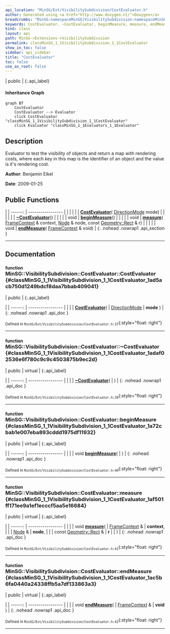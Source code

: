 ```yaml
---
api_location: "MinSG/Ext/VisibilitySubdivision/CostEvaluator.h"
author: Generated using <a href="http://www.doxygen.nl/">Doxygen</a>
breadcrumbs: "MinSG:namespaceMinSG|VisibilitySubdivision:namespaceMinSG_1_1VisibilitySubdivision"
keywords: CostEvaluator, ~CostEvaluator, beginMeasure, measure, endMeasure
kind: class
layout: api
path: MinSG->Extensions->VisibilitySubdivision
permalink: classMinSG_1_1VisibilitySubdivision_1_1CostEvaluator
show_in_toc: false
sidebar: api_sidebar
title: "CostEvaluator"
toc: false
use_as_root: false
---
```


| public |
{:.api_label}

#### Inheritance Graph

```mermaid
graph BT
	CostEvaluator
	CostEvaluator --> Evaluator
	click CostEvaluator "classMinSG_1_1VisibilitySubdivision_1_1CostEvaluator"
	click Evaluator "classMinSG_1_1Evaluators_1_1Evaluator"
```

## Description



Evaluator to test the visibility of objects and return a map with rendering costs, where each key in this map is the identifier of an object and the value is it's rendering cost.



**Author**: Benjamin Eikel



**Date**: 2009-01-25





## Public Functions

|
| ------: | ----------------- |
|  | |
|  | **[CostEvaluator](#classMinSG_1_1VisibilitySubdivision_1_1CostEvaluator_1ad5acb750d1249bdcf8daa7bbab409041)**( [DirectionMode](classMinSG_1_1Evaluators_1_1Evaluator#classMinSG_1_1Evaluators_1_1Evaluator_1addbbec5e92458641beb8a715f7904b1b)  mode) |
|  | |
|  | **[~CostEvaluator](#classMinSG_1_1VisibilitySubdivision_1_1CostEvaluator_1adaf02536e6f780c9c9c4503875b9ec2d)**() |
|  | |
| void | **[beginMeasure](#classMinSG_1_1VisibilitySubdivision_1_1CostEvaluator_1a72cbab1e007eba893cddd1975df11932)**() |
|  | |
| void | **[measure](#classMinSG_1_1VisibilitySubdivision_1_1CostEvaluator_1af501ff171ee9a1ef1ecccf5aa5e16684)**( [FrameContext](classMinSG_1_1FrameContext) & context,  [Node](classMinSG_1_1Node) & node, const [Geometry::Rect](namespaceGeometry#namespaceGeometry_1acedeea2f6bddd99f077df6f73901a875) & r) |
|  | |
| void | **[endMeasure](#classMinSG_1_1VisibilitySubdivision_1_1CostEvaluator_1ac5b6fa0440a24338ffb5a7df133863a3)**( [FrameContext](classMinSG_1_1FrameContext) & void) |
{: .nohead .nowrap1 .api_section }


-------------------------------------------------------------------

## Documentation

### <small>function</small><br/> MinSG::VisibilitySubdivision::CostEvaluator::CostEvaluator {#classMinSG_1_1VisibilitySubdivision_1_1CostEvaluator_1ad5acb750d1249bdcf8daa7bbab409041}

| public |
{:.api_label}

|
| ------: | ----------------- |
|  |
|  **[CostEvaluator](#classMinSG_1_1VisibilitySubdivision_1_1CostEvaluator_1ad5acb750d1249bdcf8daa7bbab409041)**( |  [DirectionMode](classMinSG_1_1Evaluators_1_1Evaluator#classMinSG_1_1Evaluators_1_1Evaluator_1addbbec5e92458641beb8a715f7904b1b)  | **mode** ) |
{: .nohead .nowrap1 .api_doc }





<sub>Defined in `MinSG/Ext/VisibilitySubdivision/CostEvaluator.h:37`</sub>{:style="float: right"}

-------------------------------------------------------------------

### <small>function</small><br/> MinSG::VisibilitySubdivision::CostEvaluator::~CostEvaluator {#classMinSG_1_1VisibilitySubdivision_1_1CostEvaluator_1adaf02536e6f780c9c9c4503875b9ec2d}

| public | virtual |
{:.api_label}

|
| ------: | ----------------- |
|  |
|  **[~CostEvaluator](#classMinSG_1_1VisibilitySubdivision_1_1CostEvaluator_1adaf02536e6f780c9c9c4503875b9ec2d)**( |  ) |
{: .nohead .nowrap1 .api_doc }





<sub>Defined in `MinSG/Ext/VisibilitySubdivision/CostEvaluator.h:38`</sub>{:style="float: right"}

-------------------------------------------------------------------

### <small>function</small><br/> MinSG::VisibilitySubdivision::CostEvaluator::beginMeasure {#classMinSG_1_1VisibilitySubdivision_1_1CostEvaluator_1a72cbab1e007eba893cddd1975df11932}

| public | virtual |
{:.api_label}

|
| ------: | ----------------- |
|  |
| void **[beginMeasure](#classMinSG_1_1VisibilitySubdivision_1_1CostEvaluator_1a72cbab1e007eba893cddd1975df11932)**( |  ) |
{: .nohead .nowrap1 .api_doc }





<sub>Defined in `MinSG/Ext/VisibilitySubdivision/CostEvaluator.h:40`</sub>{:style="float: right"}

-------------------------------------------------------------------

### <small>function</small><br/> MinSG::VisibilitySubdivision::CostEvaluator::measure {#classMinSG_1_1VisibilitySubdivision_1_1CostEvaluator_1af501ff171ee9a1ef1ecccf5aa5e16684}

| public | virtual |
{:.api_label}

|
| ------: | ----------------- |
|  |
| void **[measure](#classMinSG_1_1VisibilitySubdivision_1_1CostEvaluator_1af501ff171ee9a1ef1ecccf5aa5e16684)**( |  [FrameContext](classMinSG_1_1FrameContext) & | **context**, |
| |  [Node](classMinSG_1_1Node) & | **node**, |
| | const [Geometry::Rect](namespaceGeometry#namespaceGeometry_1acedeea2f6bddd99f077df6f73901a875) & | **r** |
|   ) |
{: .nohead .nowrap1 .api_doc }





<sub>Defined in `MinSG/Ext/VisibilitySubdivision/CostEvaluator.h:41`</sub>{:style="float: right"}

-------------------------------------------------------------------

### <small>function</small><br/> MinSG::VisibilitySubdivision::CostEvaluator::endMeasure {#classMinSG_1_1VisibilitySubdivision_1_1CostEvaluator_1ac5b6fa0440a24338ffb5a7df133863a3}

| public | virtual |
{:.api_label}

|
| ------: | ----------------- |
|  |
| void **[endMeasure](#classMinSG_1_1VisibilitySubdivision_1_1CostEvaluator_1ac5b6fa0440a24338ffb5a7df133863a3)**( |  [FrameContext](classMinSG_1_1FrameContext) & | **void** ) |
{: .nohead .nowrap1 .api_doc }





<sub>Defined in `MinSG/Ext/VisibilitySubdivision/CostEvaluator.h:42`</sub>{:style="float: right"}

-------------------------------------------------------------------

